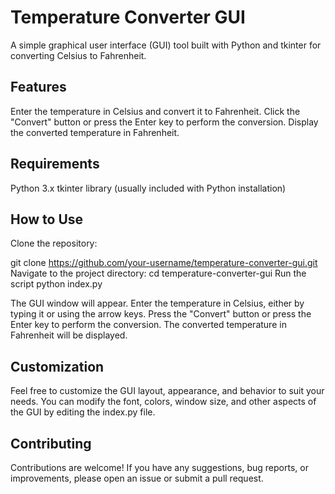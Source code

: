 # Temperature Converter GUI
A simple graphical user interface (GUI) tool built with Python and tkinter for converting Celsius to Fahrenheit.

## Features
Enter the temperature in Celsius and convert it to Fahrenheit.
Click the "Convert" button or press the Enter key to perform the conversion.
Display the converted temperature in Fahrenheit.
## Requirements
Python 3.x
tkinter library (usually included with Python installation)
## How to Use
Clone the repository:

git clone https://github.com/your-username/temperature-converter-gui.git
Navigate to the project directory:
cd temperature-converter-gui
Run the script
python index.py

The GUI window will appear. Enter the temperature in Celsius, either by typing it or using the arrow keys. Press the "Convert" button or press the Enter key to perform the conversion. The converted temperature in Fahrenheit will be displayed.

## Customization
Feel free to customize the GUI layout, appearance, and behavior to suit your needs. You can modify the font, colors, window size, and other aspects of the GUI by editing the index.py file.

## Contributing
Contributions are welcome! If you have any suggestions, bug reports, or improvements, please open an issue or submit a pull request.
